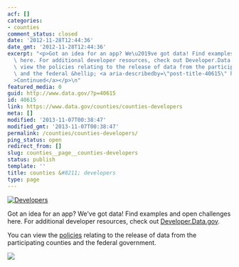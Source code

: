```yaml
---
acf: []
categories:
- counties
comment_status: closed
date: '2012-11-28T12:44:36'
date_gmt: '2012-11-28T12:44:36'
excerpt: "<p>Got an idea for an app? We\u2019ve got data! Find examples and open challenges\
  \ here. For additional developer resources, check out Developer.Data.gov. You can\
  \ view the policies relating to the release of data from the participating counties\
  \ and the federal &hellip; <a aria-describedby=\"post-title-40615\" href=\"https://www.data.gov/counties/counties-developers\"\
  >Continued</a></p>\n"
featured_media: 0
guid: http://www.data.gov/?p=40615
id: 40615
link: https://www.data.gov/counties/counties-developers
meta: []
modified: '2013-11-07T00:38:47'
modified_gmt: '2013-11-07T00:38:47'
permalink: /counties/counties-developers/
ping_status: open
redirect_from: []
slug: counties__page__counties-developers
status: publish
template: ''
title: counties &#8211; developers
type: page
---
```

[![Developers](https://s3.amazonaws.com/bsp-ocsit-prod-east-appdata/datagov/wordpress/2013/10/attachments/counties-feature-developers.jpg "Developers")](/counties/page/counties-policies)


Got an idea for an app? We’ve got data! Find examples and open challenges here. For additional developer resources, check out [Developer.Data.gov](http://developer.data.gov).


You can view the [policies](/counties/page/counties-policies) relating to the release of data from the participating counties and the federal government.


[![](https://s3.amazonaws.com/bsp-ocsit-prod-east-appdata/datagov/wordpress/2013/10/attachments/bigdataweek_challenge.png)](http://bigdataweek.com/ "Bigdata Week")


 


